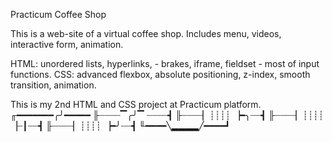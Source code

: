 Practicum Coffee Shop

This is a web-site of a virtual coffee shop.
Includes menu, videos, interactive form, animation.

HTML: unordered lists, hyperlinks, <span> - brakes, iframe, fieldset - most of input functions.
CSS: advanced flexbox, absolute positioning, z-index, smooth transition, animation.



This is my 2nd HTML and CSS project at Practicum platform.
╓━━━━━━━╭╯━━━━━
╟┈┈┈┈▔╭╯▔    ┈┈┈┈┫
╟┈┈┈┈▏┊┊┊┊  ▕━╮┈┈┫
╟┈┈┈┈▏┊┊┊┊  ▕┈┃┈┈┫
╟┈┈┈┈▏┊┊┊┊  ▕━╯┈┈┫
╙━━━━╲▂▂▂▂╱━━━━┛
